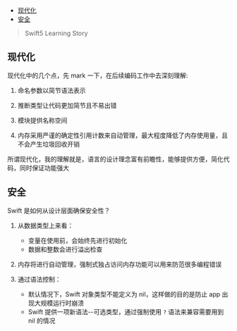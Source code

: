 <!-- MarkdownTOC levels="1,2" -->

- [现代化](#%E7%8E%B0%E4%BB%A3%E5%8C%96)
- [安全](#%E5%AE%89%E5%85%A8)

<!-- /MarkdownTOC -->

> Swift5 Learning Story

## 现代化

现代化中的几个点，先 mark 一下，在后续编码工作中去深刻理解:

1. 命名参数以简节语法表示

2. 推断类型让代码更加简节且不易出错

3. 模块提供名称空间

4. 内存采用严谨的确定性引用计数来自动管理，最大程度降低了内存使用量，且不会产生垃圾回收开销

所谓现代化，我的理解就是，语言的设计理念富有前瞻性，能够提供方便，简化代码，同时保证功能强大

## 安全

Swift 是如何从设计层面确保安全性？

1. 从数据类型上来看：
	- 变量在使用前，会始终先进行初始化
	- 数据和整数会进行溢出检查

2. 内存将进行自动管理，强制式独占访问内存功能可以用来防范很多编程错误

3. 通过语法控制：
	- 默认情况下，Swift 对象类型不能定义为 nil，这样做的目的是防止 app 出现大规模运行时崩溃
	- Swift 提供一项新语法--可选类型，通过强制使用 `?` 语法来兼容需要用到 nil 的情况